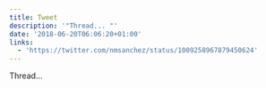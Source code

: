 ```yaml
---
title: Tweet
description: '"Thread... "'
date: '2018-06-20T06:06:20+01:00'
links:
  - 'https://twitter.com/nmsanchez/status/1009258967879450624'
---
```

Thread... 
